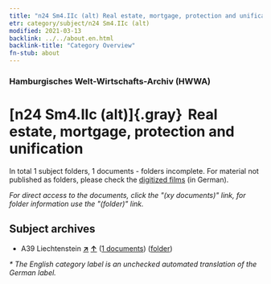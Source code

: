 ```yaml
---
title: "n24 Sm4.IIc (alt) Real estate, mortgage, protection and unification"
etr: category/subject/n24 Sm4.IIc (alt)
modified: 2021-03-13
backlink: ../../about.en.html
backlink-title: "Category Overview"
fn-stub: about
---
```


### Hamburgisches Welt-Wirtschafts-Archiv (HWWA)
# [n24 Sm4.IIc (alt)]{.gray}&#8201; Real estate, mortgage, protection and unification&#160; 





In total 1 subject folders, 1 documents - folders incomplete.
For material not published as folders, please check the [digitized films](/film/h1_sh) (in German).

_For direct access to the documents, click the "(xy documents)" link, for folder information use the "(folder)" link._

## Subject archives


- A39 Liechtenstein [**&nearr;**](../../../geo/i/141016/about.en.html "Liechtenstein (all folders)") [**&uarr;**](../../../geo/about.en.html#A39 "Country category system") (<a href="https://pm20.zbw.eu/dfgview/sh/141016,145347" title="about: Liechtenstein : Real estate, mortgage, protection and unification" target="_blank">1 documents</a>) ([folder](../../../../folder/sh/1410xx/141016/1453xx/145347/about.en.html))


_* The English category label is an unchecked automated translation of the German label._

